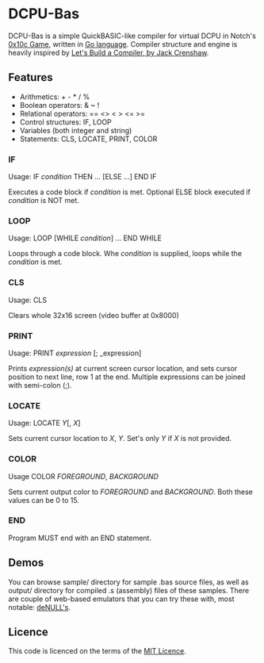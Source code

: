 # DCPU-Bas

DCPU-Bas is a simple QuickBASIC-like compiler for virtual DCPU in Notch's [0x10c Game](http://www.0x10c.com), written in [Go language](http://golang.org).
Compiler structure and engine is heavily inspired by [Let's Build a Compiler, by Jack Crenshaw](http://compilers.iecc.com/crenshaw/).

## Features

* Arithmetics: + - * / %
* Boolean operators: & ~ !
* Relational operators: == <> < > <= >=
* Control structures: IF, LOOP
* Variables (both integer and string)
* Statements: CLS, LOCATE, PRINT, COLOR

### IF

Usage:
	IF _condition_ THEN
		...
	[ELSE
		...]
	END IF

Executes a code block if _condition_ is met. Optional ELSE block executed if _condition_ is NOT met.

### LOOP

Usage:
	LOOP [WHILE _condition_]
		...
	END WHILE

Loops through a code block. Whe _condition_ is supplied, loops while the _condition_ is met.

### CLS

Usage:
	CLS

Clears whole 32x16 screen (video buffer at 0x8000)

### PRINT

Usage:
	PRINT _expression_ [; _expression]

Prints _expression(s)_ at current screen cursor location, and sets cursor position to next line, row 1 at the end. Multiple expressions can be joined with semi-colon (;). 

### LOCATE

Usage:
	LOCATE _Y_[, _X_]

Sets current cursor location to _X_, _Y_. Set's only _Y_ if _X_ is not provided.

### COLOR

Usage
	COLOR _FOREGROUND_, _BACKGROUND_

Sets current output color to _FOREGROUND_ and _BACKGROUND_. Both these values can be 0 to 15.

### END

Program MUST end with an END statement.

## Demos

You can browse sample/ directory for sample .bas source files, as well as output/ directory for compiled .s (assembly) files of these samples.
There are couple of web-based emulators that you can try these with, most notable: [deNULL's](http://denull.ru/dcpu/dcpu.htm).

## Licence

This code is licenced on the terms of the [MIT Licence](http://www.opensource.org/licenses/mit-license.php).
